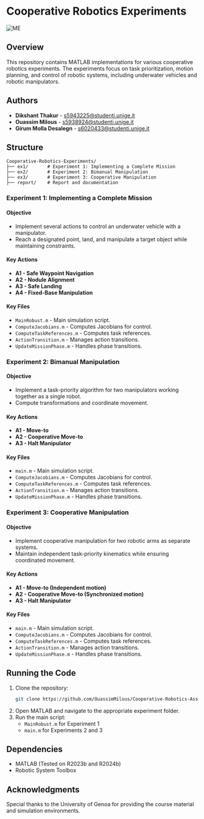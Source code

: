 # Cooperative Robotics Experiments
![ME](https://github.com/user-attachments/assets/76766c76-6f98-4c3c-b03a-f1436e595080)

## Overview
This repository contains MATLAB implementations for various cooperative robotics experiments. The experiments focus on task prioritization, motion planning, and control of robotic systems, including underwater vehicles and robotic manipulators.

## Authors
- **Dikshant Thakur** - s5943225@studenti.unige.it
- **Ouassim Milous** - s5938924@studenti.unige.it
- **Girum Molla Desalegn** - s6020433@studenti.unige.it

## Structure
```
Cooperative-Robotics-Experiments/
├── ex1/       # Experiment 1: Implementing a Complete Mission
├── ex2/       # Experiment 2: Bimanual Manipulation
├── ex3/       # Experiment 3: Cooperative Manipulation
├── report/    # Report and documentation
```

### Experiment 1: Implementing a Complete Mission
#### Objective
- Implement several actions to control an underwater vehicle with a manipulator.
- Reach a designated point, land, and manipulate a target object while maintaining constraints.

#### Key Actions
- **A1 - Safe Waypoint Navigation**
- **A2 - Nodule Alignment**
- **A3 - Safe Landing**
- **A4 - Fixed-Base Manipulation**

#### Key Files
- `MainRobust.m` - Main simulation script.
- `ComputeJacobians.m` - Computes Jacobians for control.
- `ComputeTaskReferences.m` - Computes task references.
- `ActionTransition.m` - Manages action transitions.
- `UpdateMissionPhase.m` - Handles phase transitions.

### Experiment 2: Bimanual Manipulation
#### Objective
- Implement a task-priority algorithm for two manipulators working together as a single robot.
- Compute transformations and coordinate movement.

#### Key Actions
- **A1 - Move-to**
- **A2 - Cooperative Move-to**
- **A3 - Halt Manipulator**

#### Key Files
- `main.m` - Main simulation script.
- `ComputeJacobians.m` - Computes Jacobians for control.
- `ComputeTaskReferences.m` - Computes task references.
- `ActionTransition.m` - Manages action transitions.
- `UpdateMissionPhase.m` - Handles phase transitions.

### Experiment 3: Cooperative Manipulation
#### Objective
- Implement cooperative manipulation for two robotic arms as separate systems.
- Maintain independent task-priority kinematics while ensuring coordinated movement.

#### Key Actions
- **A1 - Move-to (Independent motion)**
- **A2 - Cooperative Move-to (Synchronized motion)**
- **A3 - Halt Manipulator**

#### Key Files
- `main.m` - Main simulation script.
- `ComputeJacobians.m` - Computes Jacobians for control.
- `ComputeTaskReferences.m` - Computes task references.
- `ActionTransition.m` - Manages action transitions.
- `UpdateMissionPhase.m` - Handles phase transitions.

## Running the Code
1. Clone the repository:
   ```sh
   git clone https://github.com/OuassimMilous/Cooperative-Robotics-Assignment.git
   ```
2. Open MATLAB and navigate to the appropriate experiment folder.
3. Run the main script:
   - `MainRobust.m` for Experiment 1
   - `main.m` for Experiments 2 and 3

## Dependencies
- MATLAB (Tested on R2023b and R2024b)
- Robotic System Toolbox


## Acknowledgments
Special thanks to the University of Genoa for providing the course material and simulation environments.

